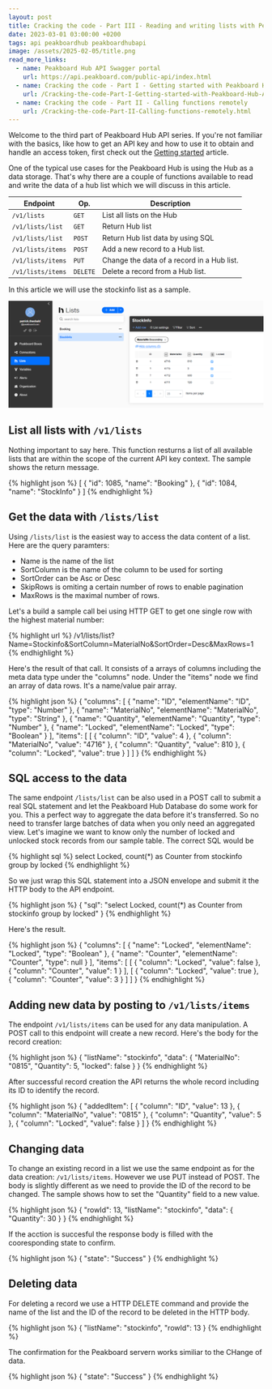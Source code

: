 ```yaml
---
layout: post
title: Cracking the code - Part III - Reading and writing lists with Peakboard Hub API
date: 2023-03-01 03:00:00 +0200
tags: api peakboardhub peakboardhubapi
image: /assets/2025-02-05/title.png
read_more_links:
  - name: Peakboard Hub API Swagger portal
    url: https://api.peakboard.com/public-api/index.html
  - name: Cracking the code - Part I - Getting started with Peakboard Hub API
    url: /Cracking-the-code-Part-I-Getting-started-with-Peakboard-Hub-API.html
  - name: Cracking the code - Part II - Calling functions remotely
    url: /Cracking-the-code-Part-II-Calling-functions-remotely.html
---
```

Welcome to the third part of Peakboard Hub API series. If you're not familiar with the basics, like how to get an API key and how to use it to obtain and handle an access token, first check out the [Getting started](/Cracking-the-code-Part-I-Getting-started-with-Peakboard-Hub-API.html) article.

One of the typical use cases for the Peakboard Hub is using the Hub as a data storage. That's why there are a couple of functions available to read and write the data of a hub list which we will discuss in this article.

| Endpoint            | Op.           | Description |
| ------------------- | ------------- | ------------- |
| `/v1/lists`         | `GET`         | List all lists on the Hub  |
| `/v1/lists/list`    | `GET`         | Return Hub list  |
| `/v1/lists/list`    | `POST`        | Return Hub list data by using SQL |
| `/v1/lists/items`   | `POST`        | Add a new record to a Hub list.            | 
| `/v1/lists/items`   | `PUT`         | Change the data of a record in a Hub list. | 
| `/v1/lists/items`   | `DELETE`      | Delete a record from a Hub list.           | 

In this article we will use the stockinfo list as a sample.

![image](/assets/2025-03-09/010.png)

## List all lists with `/v1/lists`

Nothing important to say here. This function resturns a list of all available lists that are within the scope of the current API key context.
The sample shows the return message.

{% highlight json %}
[
  {
    "id": 1085,
    "name": "Booking"
  },
  {
    "id": 1084,
    "name": "StockInfo"
  }
]
{% endhighlight %}

## Get the data with `/lists/list`

Using `/lists/list` is the easiest way to access the data content of a list. Here are the query paramters:

- Name is the name of the list
- SortColumn is the name of the column to be used for sorting
- SortOrder can be Asc or Desc
- SkipRows is omiting a certain number of rows to enable pagination
- MaxRows is the maximal number of rows.

Let's a build a sample call bei using HTTP GET to get one single row with the highest material number:

{% highlight url %}
/v1/lists/list?Name=Stockinfo&SortColumn=MaterialNo&SortOrder=Desc&MaxRows=1
{% endhighlight %}

Here's the result of that call. It consists of a arrays of columns including the meta data type under the "columns" node. Under the "items" node we find an array of data rows. It's a name/value pair array.

{% highlight json %}
{
  "columns": [
    {
      "name": "ID",
      "elementName": "ID",
      "type": "Number"
    },
    {
      "name": "MaterialNo",
      "elementName": "MaterialNo",
      "type": "String"
    },
    {
      "name": "Quantity",
      "elementName": "Quantity",
      "type": "Number"
    },
    {
      "name": "Locked",
      "elementName": "Locked",
      "type": "Boolean"
    }
  ],
  "items": [
    [
      {
        "column": "ID",
        "value": 4
      },
      {
        "column": "MaterialNo",
        "value": "4716"
      },
      {
        "column": "Quantity",
        "value": 810
      },
      {
        "column": "Locked",
        "value": true
      }
    ]
  ]
}
{% endhighlight %}

## SQL access to the data

The same endpoint `/lists/list` can be also used in a POST call to submit a real SQL statement and let the Peakboard Hub Database do some work for you. This a perfect way to aggregate the data before it's transferred. So no need to transfer large batches of data when you only need an  aggregated view. Let's imagine we want to know only the number of locked and unlocked stock records from our sample table. The correct SQL would be 

{% highlight sql %}
select Locked, count(*) as Counter from stockinfo group by locked
{% endhighlight %}

So we just wrap this SQL statement into a JSON envelope and submit it the HTTP body to the API endpoint.

{% highlight json %}
{
  "sql": "select Locked, count(*) as Counter from stockinfo group by locked"
}
{% endhighlight %}

Here's the result.

{% highlight json %}
{
  "columns": [
    {
      "name": "Locked",
      "elementName": "Locked",
      "type": "Boolean"
    },
    {
      "name": "Counter",
      "elementName": "Counter",
      "type": null
    }
  ],
  "items": [
    [
      {
        "column": "Locked",
        "value": false
      },
      {
        "column": "Counter",
        "value": 1
      }
    ],
    [
      {
        "column": "Locked",
        "value": true
      },
      {
        "column": "Counter",
        "value": 3
      }
    ]
  ]
}
{% endhighlight %}

## Adding new data by posting to `/v1/lists/items`

The endpoint `/v1/lists/items` can be used for any data manipulation. A POST call to this endpoint will create a new record.
Here's the body for the record creation:


{% highlight json %}
{
    "listName": "stockinfo",
    "data": {
        "MaterialNo": "0815",
        "Quantity": 5,
        "locked": false 
    }
}
{% endhighlight %}

After successful record creation the API returns the whole record including its ID to identify the record.

{% highlight json %}
{
  "addedItem": [
    {
      "column": "ID",
      "value": 13
    },
    {
      "column": "MaterialNo",
      "value": "0815"
    },
    {
      "column": "Quantity",
      "value": 5
    },
    {
      "column": "Locked",
      "value": false
    }
  ]
}
{% endhighlight %}

## Changing data 

To change an existing record in a list we use the same endpoint as for the data creation: `/v1/lists/items`. However we use PUT instead of POST. The body is slightly different as we need to provide the ID of the record to be changed. The sample shows how to set the "Quantity" field to a new value.

{% highlight json %}
{
  "rowId": 13,
  "listName": "stockinfo",
  "data": {
    "Quantity": 30
  }
}
{% endhighlight %}

If the acction is succesful the response body is filled with the cooresponding state to confirm.

{% highlight json %}
{
  "state": "Success"
}
{% endhighlight %}

## Deleting data

For deleting a record we use a HTTP DELETE command and provide the name of the list and the ID of the record to be deleted in the HTTP body.

{% highlight json %}
{
  "listName": "stockinfo",
  "rowId": 13
}
{% endhighlight %}

The confirmation for the Peakboard servern works similiar to the CHange of data.

{% highlight json %}
{
  "state": "Success"
}
{% endhighlight %}

